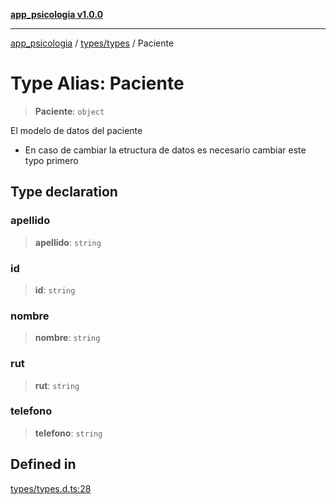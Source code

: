 [**app_psicologia v1.0.0**](../../../README.md)

***

[app_psicologia](../../../modules.md) / [types/types](../README.md) / Paciente

# Type Alias: Paciente

> **Paciente**: `object`

El modelo de datos del paciente
- En caso de cambiar la etructura de datos es necesario cambiar este typo primero

## Type declaration

### apellido

> **apellido**: `string`

### id

> **id**: `string`

### nombre

> **nombre**: `string`

### rut

> **rut**: `string`

### telefono

> **telefono**: `string`

## Defined in

[types/types.d.ts:28](https://github.com/XxtbmfxX/app_psicologia/blob/da762f4f9225edbb02c8e13dfe2f9bc7ae75eef5/types/types.d.ts#L28)
